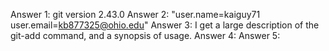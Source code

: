 Answer 1: git version 2.43.0
Answer 2: "user.name=kaiguy71 user.email=kb877325@ohio.edu"
Answer 3: I get a large description of the git-add command, and a synopsis of usage.
Answer 4: 
Answer 5:

